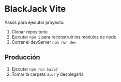 # BlackJack Vite

Pasos para ejecutar proyecto:

1. Clonar repositorio
2. Ejecutar ```npm i``` para reconstruir los módulos de node
3. Correr el devServer ```npm run dev```

## Producción

1. Ejecutar ```npm run build```
2. Tomar la carpeta ```dist``` y desplegarla